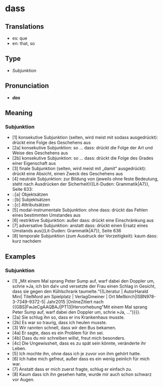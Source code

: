 # dass
## Translations
- es: que
- en: that, so
## Type
- _Subjunktion_
## Pronunciation
- **_das_**
## Meaning
### Subjunktion
- [1] konsekutive Subjunktion (selten, wird meist mit sodass ausgedrückt): drückt eine Folge des Geschehens aus
- [2a] konsekutive Subjunktion: so … dass: drückt die Folge der Art und Weise des Geschehens aus
- [2b] konsekutive Subjunktion: so … dass: drückt die Folge des Grades einer Eigenschaft aus
- [3] finale Subjunktion (selten, wird meist mit „damit“ ausgedrückt): drückt eine Absicht, einen Zweck des Geschehens aus
- [4] neutrale Subjunktion: zur Bildung von (jeweils ohne feste Bedeutung, steht nach Ausdrücken der Sicherheit)<ref>{{Lit-Duden: Grammatik|A7}}, Seite 633</ref>:
- ::[a] Objektsätzen
- ::[b] Subjektsätzen
- ::[c] Attributsätzen
- [5] modal-instrumentale Subjunktion: ohne dass: drückt das Fehlen eines bestimmten Umstandes aus
- [6] restriktive Subjunktion: außer dass: drückt eine Einschränkung aus
- [7] adversative Subjunktion: anstatt dass: drückt einen Ersatz eines Umstands aus<ref>{{Lit-Duden: Grammatik|A7}}, Seite 636</ref>
- [8] temporale Subjunktion (zum Ausdruck der Vorzeitigkeit): kaum dass: kurz nachdem
## Examples
### Subjunktion
- [1] „Mit einem Mal sprang Peter Sump auf, warf dabei den Doppler um, schrie »Ja, ich bin da!« und versetzte der Frau einen Schlag in Gesicht, dass sie gegen den Kühlschrank taumelte.“<ref>{{Literatur | AutorHarald Mini| TitelMord am Spielplatz | VerlagGmeiner | Ort Meßkirch|ISBN978-3-7349-9372-5| Jahr2015 |OnlineZitiert nach {{GBS|FwJeCgAAQBAJ|PT13|Hervorhebung"Mit einem Mal sprang Peter Sump auf, warf dabei den Doppler um, schrie »Ja, ..."}}}}.</ref>
- [2a] Sie schlug ihn so, dass er ins Krankenhaus musste.
- [2b] Es war so traurig, dass ich heulen musste.
- [3] Wir rannten schnell, dass wir den Bus bekamen.
- [4a] Er sagte, dass es ein Problem für ihn sei.
- [4b] Dass du mir schreiben willst, freut mich besonders.
- [4c] Die Ungewissheit, dass es zu spät sein könnte, veränderte ihr Leben.
- [5] Ich mochte ihn, ohne dass ich je zuvor von ihm gehört hatte.
- [6] Ich habe mich gefreut, außer dass es ein wenig peinlich für mich war.
- [7] Anstatt dass er mich zuerst fragte, schlug er einfach zu.
- [8] Kaum dass ich ihn gesehen hatte, wurde mir auch schon schwarz vor Augen.
